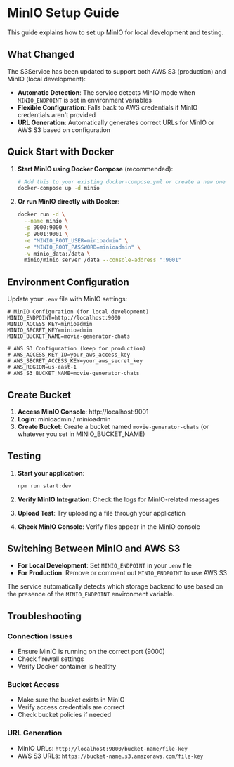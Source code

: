 # MinIO Setup Guide

This guide explains how to set up MinIO for local development and testing.

## What Changed

The S3Service has been updated to support both AWS S3 (production) and MinIO (local development):

- **Automatic Detection**: The service detects MinIO mode when `MINIO_ENDPOINT` is set in environment variables
- **Flexible Configuration**: Falls back to AWS credentials if MinIO credentials aren't provided
- **URL Generation**: Automatically generates correct URLs for MinIO or AWS S3 based on configuration

## Quick Start with Docker

1. **Start MinIO using Docker Compose** (recommended):
   ```bash
   # Add this to your existing docker-compose.yml or create a new one
   docker-compose up -d minio
   ```

2. **Or run MinIO directly with Docker**:
   ```bash
   docker run -d \
     --name minio \
     -p 9000:9000 \
     -p 9001:9001 \
     -e "MINIO_ROOT_USER=minioadmin" \
     -e "MINIO_ROOT_PASSWORD=minioadmin" \
     -v minio_data:/data \
     minio/minio server /data --console-address ":9001"
   ```

## Environment Configuration

Update your `.env` file with MinIO settings:

```env
# MinIO Configuration (for local development)
MINIO_ENDPOINT=http://localhost:9000
MINIO_ACCESS_KEY=minioadmin
MINIO_SECRET_KEY=minioadmin
MINIO_BUCKET_NAME=movie-generator-chats

# AWS S3 Configuration (keep for production)
# AWS_ACCESS_KEY_ID=your_aws_access_key
# AWS_SECRET_ACCESS_KEY=your_aws_secret_key
# AWS_REGION=us-east-1
# AWS_S3_BUCKET_NAME=movie-generator-chats
```

## Create Bucket

1. **Access MinIO Console**: http://localhost:9001
2. **Login**: minioadmin / minioadmin
3. **Create Bucket**: Create a bucket named `movie-generator-chats` (or whatever you set in MINIO_BUCKET_NAME)

## Testing

1. **Start your application**:
   ```bash
   npm run start:dev
   ```

2. **Verify MinIO Integration**: Check the logs for MinIO-related messages
3. **Upload Test**: Try uploading a file through your application
4. **Check MinIO Console**: Verify files appear in the MinIO console

## Switching Between MinIO and AWS S3

- **For Local Development**: Set `MINIO_ENDPOINT` in your `.env` file
- **For Production**: Remove or comment out `MINIO_ENDPOINT` to use AWS S3

The service automatically detects which storage backend to use based on the presence of the `MINIO_ENDPOINT` environment variable.

## Troubleshooting

### Connection Issues
- Ensure MinIO is running on the correct port (9000)
- Check firewall settings
- Verify Docker container is healthy

### Bucket Access
- Make sure the bucket exists in MinIO
- Verify access credentials are correct
- Check bucket policies if needed

### URL Generation
- MinIO URLs: `http://localhost:9000/bucket-name/file-key`
- AWS S3 URLs: `https://bucket-name.s3.amazonaws.com/file-key`

